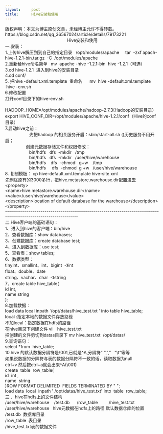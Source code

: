 ```yaml
---
layout:     post
title:      Hive安装和使用
---
```

<div id="article_content" class="article_content clearfix csdn-tracking-statistics" data-pid="blog" data-mod="popu_307" data-dsm="post">
								<div class="article-copyright">
					版权声明：本文为博主原创文章，未经博主允许不得转载。					https://blog.csdn.net/qq_36567024/article/details/79173221				</div>
								            <link rel="stylesheet" href="https://csdnimg.cn/release/phoenix/template/css/ck_htmledit_views-f76675cdea.css">
						<div class="htmledit_views" id="content_views">
                
<div style="text-align:center;">Hive安装和使用</div>
<div style="text-align:left;">一.安装：</div>
<div style="text-align:left;">1.上传hive解压到到自己的指定目录   /opt/modules/apache     tar  -zxf apach-hive-1.2.1-bin.tar.gz  -C  /opt/modules/apache<br>
2.重新给hive命名简单   mv  apache -hive -1.2.1-bin  hive -1.2.1（可选）<br>
3.cd hive-1.2.1  进入到hive的安装目录<br>
4.cd conf/<br>
5. 把hive -default.xml.template  重命名      mv  hive -default.xml.template  hive -env.sh<br>
6.修改配置<br>
打开conf目录下的hive-env.sh<br><br>
HADOOP_HOME=/opt/modules/apache/hadoop-2.7.3(Hadoop的安装目录）<br>
export HIVE_CONF_DIR=/opt/modules/apache/hive-1.2.1/conf（Hive的conf目录）<br>
7.启动hive之前：<br>
                    先把hadoop 的相关服务开启：sbin/start-all.sh ()历史服务不用开启；</div>
<div style="text-align:left;"><span class="space" style="display:inline-block;text-indent:2em;line-height:inherit;"> </span><span class="space" style="display:inline-block;text-indent:2em;line-height:inherit;">  创建元数据存储文件和权限修改：</span><br>
                    bin/hdfs   dfs  -mkdir   /tmp<br>
                    bin/hdfs   dfs  -mkdir   /user/hive/warehouse<br>
                    bin/hdfs    dfs  -chmod   g+w    /tmp<br>
                    bin/hdfs     dfs  -chmod  g +w   /user/hive/warehouse  <br>
8. 复制模板： cp hive-default.xml.template hive-site.xml<br><span></span>先删除原有的3000多行，把hive.metastore.warehouse.dir配置进去<br><span></span>&lt;property&gt;<br><span></span>&lt;name&gt;hive.metastore.warehouse.dir&lt;/name&gt;<br><span></span>&lt;value&gt;/user/hive/warehouse&lt;/value&gt;<br><span></span>&lt;description&gt;location of default database for the warehouse&lt;/description&gt;<br><span></span>&lt;/property&gt;    <br>
-------------------------------------------------------------------------------------------------------------------<span>
</span></div>
<div style="text-align:left;">二.Hive客户端的基础语句：<br><span></span>1、进入到hive的客户端：bin/hive<br><span></span>2、查看数据库：show databases;<br><span></span>3、创建数据库：create database test;<br><span></span>4、进入到数据库：use test;<br><span></span>5、查看表：show tables;<br><span></span>6、数据类型：<br><span></span>tinyint、smallint、int、bigint  -》int<br><span></span>float、double、date<br><span></span>string、vachar、char  -》string<br><span></span>7、create table hive_table(<br><span></span>id int,<br><span></span>name string<br><span></span>);             <br><span></span>8.加载数据：<br><span></span>load data local inpath '/opt/datas/hive_test.txt ' into table hive_table;<br><span></span>local :指定本地的数据文件存放路径<br><span></span>不加local：指定数据在hdfs的路径<br><span></span>在hive目录下创建文件 vi    hive_test.txt  <br><span></span>把创建的文件剪切到datas目录下 mv hive_test.txt  /opt/datas/<br><span></span>9.查询语句：<br><span></span>select *from  hive_table;<br><span></span>10.hive 的默认数据分隔符是\001,已就是^A,分隔符" ",","   “\t”等等<br><span></span>如果说数据的分隔符与表的数据分隔符不一致的话，读取数据为null<br><span></span>ctrl+v 然后按ctrl+a就会出来^A(\001)<br><span></span>create  table  row_table(<br><span></span>id  int ,<br><span></span>name  string<br><span></span>)ROW FORMAT DELIMITED  FIELDS TERMINATED BY " ";<br><span></span>load data  local  inpath ' /opt/datas/hive_test.txt' into  table  row_table;<br><span></span>三 、hive在hdfs上的文件结构</div>
<div style="text-align:left;"><span></span>/user/hive/warehouse    /test.db      /row_table         /hive_test.txt<br><span></span><span></span>/user/hive/warehouse   hive元数据在hdfs上的路径 默认数据仓库的位置<br><span></span><span></span>/test.db  数据库目录<br><span></span><span></span>/row_table  表目录<br><span></span><span></span>/hive_test.txt表的数据文件</div>
            </div>
                </div>